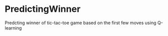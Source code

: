 # PredictingWinner
Predcting winner of tic-tac-toe game based on the first few moves using Q-learning
